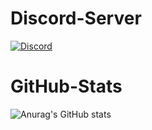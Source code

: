 # Discord-Server
[![Discord](https://img.shields.io/discord/898766854552690789?label=RedLuma&logo=discord&style=for-the-badge)](https://snasy.de/go/discord)

# GitHub-Stats
![Anurag's GitHub stats](https://github-readme-stats.vercel.app/api?username=snasyde&theme=tokyonight&show_icons=true)